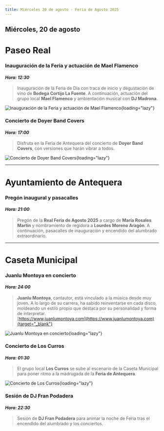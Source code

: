 ```yaml
---
title: Miércoles 20 de agosto - Feria de Agosto 2025
---
```


## Miércoles, 20 de agosto

# Paseo Real

### **Inauguración de la Feria y actuación de Mael Flamenco**  
#### *Hora: 12:30*  
> Inauguración de la Feria de Día con traca de inicio y degustación de vino de **Bodega Cortijo La Fuente**. A continuación, actuación del grupo local **Mael Flamenco** y ambientación musical con **DJ Madrona**.

![Inauguración de la Feria y actuación de Mael Flamenco](https://storage.googleapis.com/qultura-ficheros/eventos/1558669c-77a9-4862-9836-3ec6ea757286.jpg){loading="lazy"}

### **Concierto de Doyer Band Covers**  
#### *Hora: 17:00*  
> Disfruta en la Feria de Antequera del concierto de **Doyer Band Covers**, con versiones que harán vibrar a todos.  

![Concierto de Doyer Band Covers](https://storage.googleapis.com/qultura-ficheros/eventos/ca250ff4-f3d1-4594-a2d0-cb65e8bc83f2.jpg){loading="lazy"}

---

# Ayuntamiento de Antequera

### **Pregón inaugural y pasacalles**  
#### *Hora: 21:00*  
> Pregón de la **Real Feria de Agosto 2025** a cargo de **María Rosales Martín** y nombramiento de regidora a **Lourdes Moreno Aragón**. A continuación, pasacalles de inauguración y encendido del alumbrado extraordinario.  

---

# Caseta Municipal

### **Juanlu Montoya en concierto**  
#### *Hora: 24:00*  
> **Juanlu Montoya**, cantautor, está vinculado a la música desde muy joven. A lo largo de su carrera, ha sabido reinventarse en cada disco, moldeando un estilo propio que destaca por su personalidad y forma de interpretar.  
[https://www.juanlumontoya.com](https://www.juanlumontoya.com){target="_blank"}

![Juanlu Montoya en concierto](https://storage.googleapis.com/qultura-ficheros/eventos/0e8faf24-95f7-4383-aa1f-576fff95e2bc.jpg){loading="lazy"}

### **Concierto de Los Curros**  
#### *Hora: 01:30*  
> El grupo local **Los Curros** se sube al escenario de la Caseta Municipal para poner ritmo a la madrugada de la **Feria de Antequera**.  

![Concierto de Los Curros](https://storage.googleapis.com/qultura-ficheros/eventos/f7ac89b4-3570-428b-8da0-e05b5c164336.jpg){loading="lazy"}

### **Sesión de DJ Fran Podadera**  
#### *Hora: 22:30*  
> Sesión de **DJ Fran Podadera** para animar la noche de Feria tras el encendido del alumbrado y los conciertos.  
